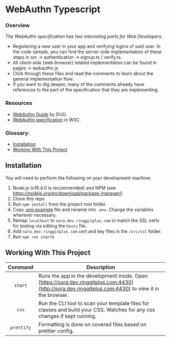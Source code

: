 # WebAuthn Typescript

### Overview

_The WebAuthn specification has two interesting parts for Web Developers:_

-   Registering a new user in your app and verifying logins of said user. In the code sample, you can find the server-side implementation of these steps in src -> authentication -> signup.ts / verify.ts.
-   All client-side (web browser) related implementation can be found in pages -> webauthn.js.
-   Click through these files and read the comments to learn about the general implementation flow.
-   If you want to dig deeper, many of the comments already have references to the part of the specification that they are implementing.

### Resources

-   [WebAuthn Guide](https://webauthn.guide/) by DUO.
-   [WebAuthn specification](https://w3c.github.io/webauthn/) in W3C.

### Glossary:

-   [Installation](#installation)
-   [Working With This Project](#working-with-this-project)

## Installation

You will need to perform the following on your development machine:

1. Node.js (v16.4.0 is recommended) and NPM (see <https://nodejs.org/en/download/package-manager/>)
2. Clone this repo
3. Run `npm install` from the project root folder
4. Copy [.env.example](.env.example) file and rename into `.env`. Change the variables wherever necessary.
5. Remap `localhost` to `sora.dev.ringgitplus.com` to match the SSL certs for testing via editing the `hosts` file.
6. Add `sora.dev.ringgitplus.com` cert and key files in the `/src/ssl` folder.
7. Run `npm run start`s

## Working With This Project

|  Command   | Description                                                                                                                                         |
| :--------: | --------------------------------------------------------------------------------------------------------------------------------------------------- |
|  `start`   | Runs the app in the development mode. Open [https://sora.dev.ringgitplus.com:4430](http://sora.dev.ringgitplus.com:4430) to view it in the browser. |
|   `css`    | Run the CLI tool to scan your template files for classes and build your CSS. Watches for any css changes if kept running.                           |
| `prettify` | Formatting is done on covered files based on prettier config.                                                                                       |
